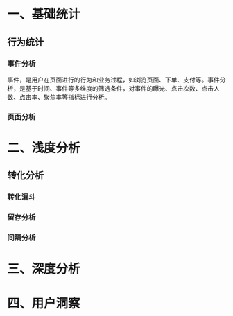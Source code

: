 # 一、基础统计
## 行为统计
### 事件分析
事件，是用户在页面进行的行为和业务过程，如浏览页面、下单、支付等。事件分析，是基于时间、事件等多维度的筛选条件，对事件的曝光、点击次数、点击人数、点击率、聚焦率等指标进行分析。


### 页面分析

# 二、浅度分析
## 转化分析
### 转化漏斗
### 留存分析
### 间隔分析

# 三、深度分析

# 四、用户洞察


